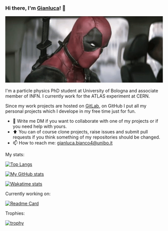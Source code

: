 ### Hi there, I'm [Gianluca](https://www.unibo.it/sitoweb/gianluca.bianco4/)! 👋
<img src="https://github.com/JustWhit3/JustWhit3/blob/main/img/deadpool-wave.gif">

I'm a particle physics PhD student at University of Bologna and associate member of INFN. I currently work for the ATLAS experiment at CERN.

Since my work projects are hosted on [GitLab](https://gitlab.cern.ch/gbianco), on GitHub I put all my personal projects which I develope in my free time just for fun.
- 💬 Write me DM if you want to collaborate with one of my projects or if you need help with yours.
- :arrow_up: You can of course clone projects, raise issues and submit pull requests if you think something of my repositories should be changed.
- 📫 How to reach me: gianluca.bianco4@unibo.it

My stats:

[![Top Langs](https://github-readme-stats.vercel.app/api/top-langs/?username=JustWhit3&langs_count=10&layout=compact&hide=jupyter%20notebook&exclude_repo=notebooks-collection-opendata,dotfiles,JustWhit3.github.io&theme=algolia)](https://github.com/JustWhit3/github-readme-stats)

[![My GitHub stats](https://github-readme-stats.vercel.app/api?username=JustWhit3&show_icons=true&count_private=true&theme=algolia&include_all_commits=true)](https://github.com/JustWhit3/github-readme-stats)

[![Wakatime stats](https://github-readme-stats.vercel.app/api/wakatime?username=JustWhit3&layout=compact&theme=algolia)](https://github.com/JustWhit3/github-readme-stats)

Currently working on:

[![Readme Card](https://github-readme-stats.vercel.app/api/pin/?username=JustWhit3&repo=osmanip&theme=algolia)](https://github.com/JustWhit3/osmanip)

Trophies:

[![trophy](https://github-profile-trophy.vercel.app/?username=JustWhit3&row=2&column=3&theme=algolia)](https://github.com/ryo-ma/github-profile-trophy)
